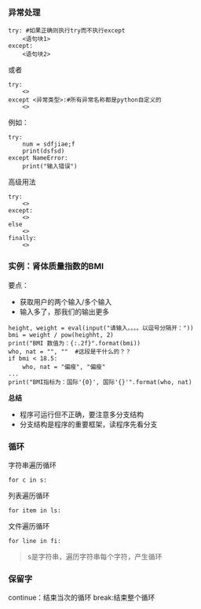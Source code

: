 ### 异常处理
```
try: #如果正确则执行try而不执行except
    <语句块1>
except:
    <语句块2>
```    

或者

```
try:
    <>
except <异常类型>:#所有异常名称都是python自定义的
    <>
```

例如：

```
try:
    num = sdfjiae;f 
    print(dsfsd)
except NameError:
    print("输入错误")
```

高级用法

```
try:
    <>
except:
    <>
else
    <>
finally:
    <>
```


### 实例：肾体质量指数的BMI

要点：

- 获取用户的两个输入/多个输入
- 输入多了，那我们的输出更多


```
height, weight = eval(input("请输入。。。。以逗号分隔开："))
bmi = weight / pow(heighht, 2)
print("BMI 数值为：{:.2f}".format(bmi))
who, nat = "", ""  #这段是干什么的？？
if bmi < 18.5:
    who, nat = "偏瘦", "偏瘦"
...
print("BMI指标为：国际'{0}', 国际'{}'".format(who, nat)
```

**总结**
- 程序可运行但不正确，要注意多分支结构
- 分支结构是程序的重要框架，读程序先看分支


### 循环

字符串遍历循环

```
for c in s:
```

列表遍历循环
```
for item in ls:
```

文件遍历循环
```
for line in fi:
```
>

> s是字符串，遍历字符串每个字符，产生循环

### 保留字

continue：结束当次的循环
break:结束整个循环

```

